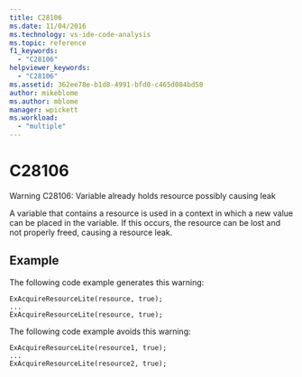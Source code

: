 ```yaml
---
title: C28106
ms.date: 11/04/2016
ms.technology: vs-ide-code-analysis
ms.topic: reference
f1_keywords:
  - "C28106"
helpviewer_keywords:
  - "C28106"
ms.assetid: 362ee78e-b1d8-4991-bfd0-c465d084bd58
author: mikeblome
ms.author: mblome
manager: wpickett
ms.workload:
  - "multiple"
---
```

# C28106
Warning C28106: Variable already holds resource possibly causing leak

 A variable that contains a resource is used in a context in which a new value can be placed in the variable. If this occurs, the resource can be lost and not properly freed, causing a resource leak.

## Example
 The following code example generates this warning:

```
ExAcquireResourceLite(resource, true);
...
ExAcquireResourceLite(resource, true);
```

 The following code example avoids this warning:

```
ExAcquireResourceLite(resource1, true);
...
ExAcquireResourceLite(resource2, true);
```